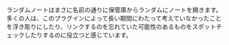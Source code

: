 ランダムノートはまさに名前の通りに保管庫からランダムにノートを開きます。多くの人は、このプラグインによって長い期間にわたって考えていなかったことを浮き彫りにしたり、リンクするのを忘れていた可能性のあるものをスポットチェックしたりするのに役立つと感じています。
